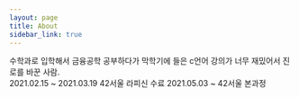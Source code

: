 ```yaml
---
layout: page
title: About
sidebar_link: true
---
```


<p class="message">
	수학과로 입학해서 금융공학 공부하다가 막학기에 들은 c언어 강의가 너무 재밌어서 진로를 바꾼 사람.
	<br>
	2021.02.15 ~ 2021.03.19 42서울 라피신 수료
	2021.05.03 ~ 			42서울 본과정

</p>

